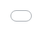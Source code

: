 ```yaml
---
title: 'The how, not the what'
date: 2019-04-11T11:45:00-07:00
excerpt: 'I often find myself agreeing with the what but not necessarily the how. The thing is understandable, the implementation, not so much.'
layout: post
categories:
  - Opinion
  - People
tags:
  - thoughtfulthursday
  - politics
  - war
  - values
  - understanding
  - society
---
```


<div class="getty embed image alignleft"><div style="padding:65.31986% 0 0 0"><iframe src="//embed.gettyimages.com/embed/1000192722?et=SQg7AFdXRQJtqphZ067NRg&tld=ca&sig=aRVV32oCxjKFEAXLYwvQcWtP0q7oX430agTbwo8xKxY=&caption=true&ver=1" scrolling="no" frameborder="0" width="594" height="388" style="display:inline-block;position:absolute;top:0;left:0;width:100%;height:100%;margin:0;"></iframe></div>
  <p>
    <a href="http://www.gettyimages.ca/detail/1000192722" target="_blank" rel="noopener noreferrer">#1000192722</a> /
    <a href="https://www.gettyimages.ca" target="_blank" rel="noopener noreferrer">gettyimages.com</a>
  </p>
</div>
Sadly, I often find myself agreeing with the what but not necessarily the how. I was watching a documentary the other day about the Moors in Europe, and how when the Spanish “took back” their country, they destroyed libraries and architecture representing generations of scholars. All that work lost rather than assimilated. I don’t disagree with the Spanish wanting to take back their land, or generally and in context, one nation invading another or rebelling against invaders. But why not assimilate the advancements that exist rather than destroy them? It reminds me of other whats that I agree with and hows that I don’t.
I agree with interning domestic groups when a nation is at war with the groups’ maternal nations, again in context. I disagree with confiscating their property and leaving them with nothing, even after the war ends. These people are otherwise innocent and the war will end at some point. There’s no reason not to return things to normal afterwards.
I agree with a “conquering nation” (in context) subjugating the conquered. I agree with the conquering nation  providing (probably propagandist) education to the conquered. I disagree with beating the education into them and depriving them of their humanity. At the very least, “You catch more flies with honey than vinegar.” Even then, grant the conquered citizenship and all the attendant rights and privileges, and make sure all your citizens get a reasonable education and upbringing.
An example a little closer to me is homelessness, and tent cities occupying public space. I fully agree with people commandeering public space for temporary housing. But I disagree with vandalizing the space and terrorizing the neighbours. I agree with overflowing garbage cans, but not garbage strewn across the park. I even agree with occupying a disused school, but not vandalizing and damaging it. In this case, I support your cause, as long as you’re respectful of the situation. The park is there for you, but it’s not yours.
To clarify, I don’t advocate war, invading sovereign countries, internment camps or residential schools, but I understand the context in which these things happen. My perspective might be one of hindsight, but I also think of it as pragmatic and applicable even to current issues.
To conclude with a touch of levity, if the Dursleys had just tried to be nice and understanding with Harry Potter, he probably would have been more inclined to suppress his magic (without becoming an [obscurial](https://harrypotter.fandom.com/wiki/Obscurial)) and not completely defy them at every opportunity.
